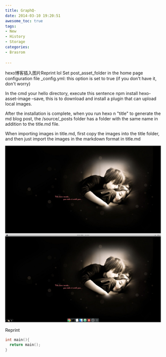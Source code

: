 ```yaml
---
title: GraphQ-
date: 2014-03-10 19:20:51
awesome_toc: true
tags:
- New
- History
- Storage
categories:
- Brasrom

---
```


hexo博客插入图片Reprint
lol
Set post_asset_folder in the home page configuration file _config.yml: this option is set to true (if you don't have it, don't worry)

In the cmd your hello directory, execute this sentence npm install hexo-asset-image –save, this is to download and install a plugin that can upload local images.

After the installation is complete, when you run hexo n "title" to generate the md blog post, the /source/_posts folder has a folder with the same name in addition to the title.md file.

When importing images in title.md, first copy the images into the title folder, and then just import the images in the markdown format in title.md

![](GraphQ-1/2.jpg)
![](GraphQ-1/1.png)

Reprint
``` c
int main(){
  return main();
}
```
